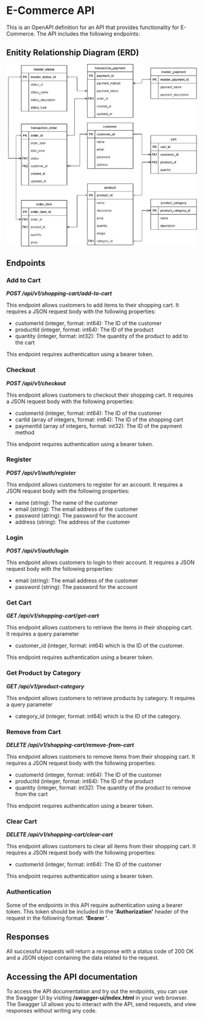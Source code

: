 # E-Commerce API
This is an OpenAPI definition for an API that provides functionality for E-Commerce. The API includes the following endpoints:

## Enitity Relationship Diagram (ERD)
![image.png]( https://raw.githubusercontent.com/heldiapriadi/ecommerce/master/other/ecommerce-Page-2.drawio.png )
## Endpoints
### Add to Cart
**_POST /api/v1/shopping-cart/add-to-cart_**

This endpoint allows customers to add items to their shopping cart. It requires a JSON request body with the following properties:

* customerId (integer, format: int64): The ID of the customer
* productId (integer, format: int64): The ID of the product
* quantity (integer, format: int32): The quantity of the product to add to the cart

This endpoint requires authentication using a bearer token.

### Checkout
**_POST /api/v1/checkout_**

This endpoint allows customers to checkout their shopping cart. It requires a JSON request body with the following properties:

* customerId (integer, format: int64): The ID of the customer
* cartId (array of integers, format: int64): The ID of the shopping cart
* paymentId (array of integers, format: int32): The ID of the payment method

This endpoint requires authentication using a bearer token.

### Register
**_POST /api/v1/auth/register_**

This endpoint allows customers to register for an account. It requires a JSON request body with the following properties:

* name (string): The name of the customer
* email (string): The email address of the customer
* password (string): The password for the account
* address (string): The address of the customer

### Login
**_POST /api/v1/auth/login_**

This endpoint allows customers to login to their account. It requires a JSON request body with the following properties:

* email (string): The email address of the customer
* password (string): The password for the account

### Get Cart
**_GET /api/v1/shopping-cart/get-cart_**

This endpoint allows customers to retrieve the items in their shopping cart. It requires a query parameter
* customer_id (integer, format: int64) which is the ID of the customer.

This endpoint requires authentication using a bearer token.

### Get Product by Category
**_GET /api/v1/product-category_**

This endpoint allows customers to retrieve products by category. It requires a query parameter
* category_id (integer, format: int64) which is the ID of the category.

### Remove from Cart
**_DELETE /api/v1/shopping-cart/remove-from-cart_**

This endpoint allows customers to remove items from their shopping cart. It requires a JSON request body with the following properties:

* customerId (integer, format: int64): The ID of the customer
* productId (integer, format: int64): The ID of the product
* quantity (integer, format: int32): The quantity of the product to remove from the cart

This endpoint requires authentication using a bearer token.

### Clear Cart
**_DELETE /api/v1/shopping-cart/clear-cart_**

This endpoint allows customers to clear all items from their shopping cart. It requires a JSON request body with the following properties:
* customerId (integer, format: int64): The ID of the customer

This endpoint requires authentication using a bearer token.

### Authentication
Some of the endpoints in this API require authentication using a bearer token. This token should be included in the **'Authorization'** header of the request in the following format: **'Bearer <token>'**.

## Responses
All successful requests will return a response with a status code of 200 OK and a JSON object containing the data related to the request.

## Accessing the API documentation
To access the API documentation and try out the endpoints, you can use the Swagger UI by visiting **/swagger-ui/index.html** in your web browser. The Swagger UI allows you to interact with the API, send requests, and view responses without writing any code.